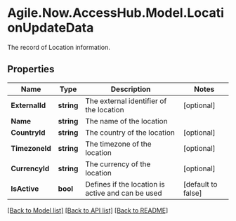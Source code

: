 # Agile.Now.AccessHub.Model.LocationUpdateData
The record of Location information.

## Properties

Name | Type | Description | Notes
------------ | ------------- | ------------- | -------------
**ExternalId** | **string** | The external identifier of the location | [optional] 
**Name** | **string** | The name of the location | 
**CountryId** | **string** | The country of the location | [optional] 
**TimezoneId** | **string** | The timezone of the location | [optional] 
**CurrencyId** | **string** | The currency of the location | [optional] 
**IsActive** | **bool** | Defines if the location is active and can be used | [default to false]

[[Back to Model list]](../README.md#documentation-for-models) [[Back to API list]](../README.md#documentation-for-api-endpoints) [[Back to README]](../README.md)

